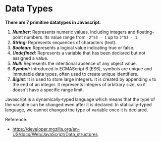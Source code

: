 # Data Types
**There are 7 primitive datatypes in Javascript.**

1. ***Number:*** Represents numeric values, including integers and floating-point numbers. Its value range from `-2^53 - 1` up to `2^53 - 1`.
2. ***String:*** Represents sequences of characters (text).
3. ***Boolean:*** Represents a logical value indicating true or false.
4. ***Undefined:*** Represents a variable that has been declared but not assigned a value.
5. ***Null:*** Represents the intentional absence of any object value.
6. ***Symbol:*** Introduced in ECMAScript 6 (ES6), symbols are unique and immutable data types, often used to create unique identifiers.
7. ***BigInt***: It is used to store large integers. It is created by appending `n` to the end of an integer. It represents integers of arbitrary size, so it doesn't have a specific range limit.

Javascript is a dynamically-typed language which means that the type of the variable can be changed even after it is declared. In statically-typed language, we cannot changed the type of variable once it is declared.

Reference: 
- https://developer.mozilla.org/en-US/docs/Web/JavaScript/Data_structures